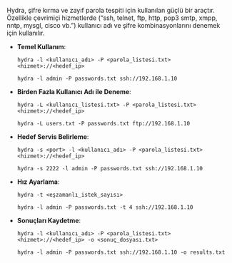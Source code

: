 
Hydra, şifre kırma ve zayıf parola tespiti için kullanılan güçlü bir araçtır. Özellikle çevrimiçi hizmetlerde (“ssh, telnet, ftp, http, pop3 smtp, xmpp, nntp, mysgl, cisco vb.”) kullanıcı adı ve şifre kombinasyonlarını denemek için kullanılır.

- **Temel Kullanım**:
    
    `hydra -l <kullanıcı_adı> -P <parola_listesi.txt> <hizmet>://<hedef_ip>`
    
    `hydra -l admin -P passwords.txt ssh://192.168.1.10`
    
- **Birden Fazla Kullanıcı Adı ile Deneme**:
    
    
    `hydra -L <kullanıcı_listesi.txt> -P <parola_listesi.txt> <hizmet>://<hedef_ip>`
    
    `hydra -L users.txt -P passwords.txt ftp://192.168.1.10`
    
- **Hedef Servis Belirleme**:
    
    `hydra -s <port> -l <kullanıcı_adı> -P <parola_listesi.txt> <hizmet>://<hedef_ip>`
    
    `hydra -s 2222 -l admin -P passwords.txt ssh://192.168.1.10`
    
- **Hız Ayarlama**:
    
    `hydra -t <eşzamanlı_istek_sayısı>`
    
    `hydra -l admin -P passwords.txt -t 4 ssh://192.168.1.10`
    
- **Sonuçları Kaydetme**:
    
    `hydra -l <kullanıcı_adı> -P <parola_listesi.txt> <hizmet>://<hedef_ip> -o <sonuç_dosyası.txt>`
    
    `hydra -l admin -P passwords.txt ssh://192.168.1.10 -o results.txt`
    
